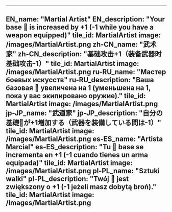 ---

EN_name: "Martial Artist"
EN_description: "Your base 🔸 is increased by +1 (-1 while you have a weapon equipped)"
tile_id: MartialArtist
image: /images/MartialArtist.png
zh-CN_name: "武术家"
zh-CN_description: "基础攻击+1（装备武器时基础攻击-1）"
tile_id: MartialArtist
image: /images/MartialArtist.png
ru-RU_name: "Мастер боевых искусств"
ru-RU_description: "Ваша базовая 🔸 увеличена на 1 (уменьшена на 1, пока у вас экипировано оружие)."
tile_id: MartialArtist
image: /images/MartialArtist.png
jp-JP_name: "武道家"
jp-JP_description: "自分の基礎🔸が+1増加する（武器を装備している間は-1）"
tile_id: MartialArtist
image: /images/MartialArtist.png
es-ES_name: "Artista Marcial"
es-ES_description: "Tu 🔸 base se incrementa en +1 (-1 cuando tienes un arma equipada)"
tile_id: MartialArtist
image: /images/MartialArtist.png
pl-PL_name: "Sztuki walki"
pl-PL_description: "Twój 🔸 jest zwiększony o +1 (-1 jeżeli masz dobytą broń)."
tile_id: MartialArtist
image: /images/MartialArtist.png
---